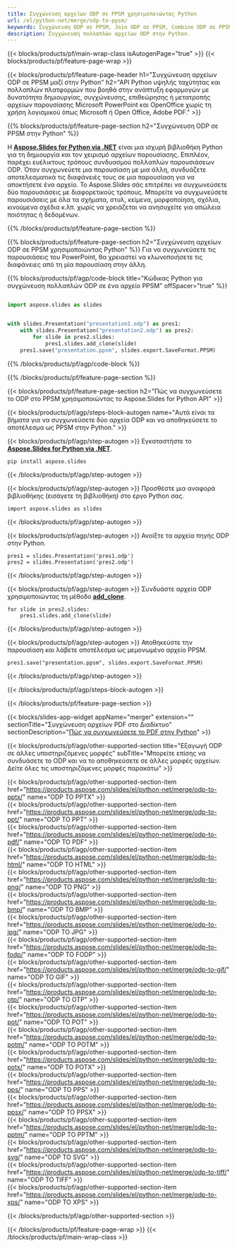 ```yaml
---
title: Συγχώνευση αρχείων ODP σε PPSM χρησιμοποιώντας Python
url: /el/python-net/merge/odp-to-ppsm/
keywords: Συγχώνευση ODP σε PPSM, Join ODP σε PPSM, Combine ODP σε PPSM, PowerPoint, Presentation, PPSM, Python, Aspose
description: Συγχώνευση πολλαπλών αρχείων ODP στην Python.
---
```


{{< blocks/products/pf/main-wrap-class isAutogenPage="true" >}}
{{< blocks/products/pf/feature-page-wrap >}}

{{< blocks/products/pf/feature-page-header h1="Συγχώνευση αρχείων ODP σε PPSM μαζί στην Python" h2="API Python υψηλής ταχύτητας και πολλαπλών πλατφορμών που βοηθά στην ανάπτυξη εφαρμογών με δυνατότητα δημιουργίας, συγχώνευσης, επιθεώρησης ή μετατροπής αρχείων παρουσίασης Microsoft PowerPoint και OpenOffice χωρίς τη χρήση λογισμικού όπως Microsoft ή Open Office, Adobe PDF." >}}

{{% blocks/products/pf/feature-page-section h2="Συγχώνευση ODP σε PPSM στην Python" %}}

Η [**Aspose.Slides for Python via .NET**](https://products.aspose.com/slides/el/python-net/) είναι μια ισχυρή βιβλιοθήκη Python για τη δημιουργία και τον χειρισμό αρχείων παρουσίασης. Επιπλέον, παρέχει ευέλικτους τρόπους συνδυασμού πολλαπλών παρουσιάσεων ODP. Όταν συγχωνεύετε μια παρουσίαση με μια άλλη, συνδυάζετε αποτελεσματικά τις διαφάνειές τους σε μια παρουσίαση για να αποκτήσετε ένα αρχείο. Το Aspose.Slides σάς επιτρέπει να συγχωνεύσετε δύο παρουσιάσεις με διαφορετικούς τρόπους. Μπορείτε να συγχωνεύσετε παρουσιάσεις με όλα τα σχήματα, στυλ, κείμενα, μορφοποίηση, σχόλια, κινούμενα σχέδια κ.λπ. χωρίς να χρειάζεται να ανησυχείτε για απώλεια ποιότητας ή δεδομένων.

{{% /blocks/products/pf/feature-page-section %}}

{{% blocks/products/pf/feature-page-section  h2="Συγχώνευση αρχείων ODP σε PPSM χρησιμοποιώντας Python" %}}
Για να συγχωνεύσετε τις παρουσιάσεις του PowerPoint, θα χρειαστεί να κλωνοποιήσετε τις διαφάνειες από τη μία παρουσίαση στην άλλη.

{{% blocks/products/pf/agp/code-block title="Κώδικας Python για συγχώνευση πολλαπλών ODP σε ένα αρχείο PPSM" offSpacer="true" %}}

```python

import aspose.slides as slides


with slides.Presentation("presentation1.odp") as pres1:
    with slides.Presentation("presentation2.odp") as pres2:
        for slide in pres2.slides:
            pres1.slides.add_clone(slide)
    pres1.save("presentation.ppsm", slides.export.SaveFormat.PPSM)
```


{{% /blocks/products/pf/agp/code-block %}}

{{% /blocks/products/pf/feature-page-section %}}

{{< blocks/products/pf/feature-page-section  h2="Πώς να συγχωνεύσετε το ODP στο PPSM χρησιμοποιώντας το Aspose.Slides for Python API" >}}

{{< blocks/products/pf/agp/steps-block-autogen name="Αυτά είναι τα βήματα για να συγχωνεύσετε δύο αρχεία ODP και να αποθηκεύσετε το αποτέλεσμα ως PPSM στην Python." >}}

{{< blocks/products/pf/agp/step-autogen >}}
Εγκαταστήστε το [**Aspose.Slides for Python via .NET**](https://products.aspose.com/slides/el/python-net/).
```
pip install aspose.slides
```
{{< /blocks/products/pf/agp/step-autogen >}}

{{< blocks/products/pf/agp/step-autogen >}}
Προσθέστε μια αναφορά βιβλιοθήκης (εισάγετε τη βιβλιοθήκη) στο έργο Python σας.
```
import aspose.slides as slides
```
{{< /blocks/products/pf/agp/step-autogen >}}

{{< blocks/products/pf/agp/step-autogen >}}
Ανοίξτε τα αρχεία πηγής ODP στην Python.
```
pres1 = slides.Presentation('pres1.odp')
pres2 = slides.Presentation('pres2.odp')
```
{{< /blocks/products/pf/agp/step-autogen >}}

{{< blocks/products/pf/agp/step-autogen >}}
Συνδυάστε αρχεία ODP χρησιμοποιώντας τη μέθοδο [**add_clone**](https://reference.aspose.com/slides/python-net/aspose.slides/islidecollection/#methods).
```
for slide in pres2.slides:
    pres1.slides.add_clone(slide)
```
{{< /blocks/products/pf/agp/step-autogen >}}

{{< blocks/products/pf/agp/step-autogen >}}
Αποθηκεύστε την παρουσίαση και λάβετε αποτέλεσμα ως μεμονωμένο αρχείο PPSM.
```
pres1.save("presentation.ppsm", slides.export.SaveFormat.PPSM)
```

{{< /blocks/products/pf/agp/step-autogen >}}

{{< /blocks/products/pf/agp/steps-block-autogen >}}

{{< /blocks/products/pf/feature-page-section >}}

{{< blocks/slides-app-widget  appName="merger" extension="" sectionTitle="Συγχώνευση αρχείων PDF στο Διαδίκτυο" sectionDescription="[Πώς να συγχωνεύσετε το PDF στην Python](https://products.aspose.com/slides/el/python-net/merge/pdf/)" >}}

{{< blocks/products/pf/agp/other-supported-section title="Εξαγωγή ODP σε άλλες υποστηριζόμενες μορφές" subTitle="Μπορείτε επίσης να συνδυάσετε το ODP και να το αποθηκεύσετε σε άλλες μορφές αρχείων. Δείτε όλες τις υποστηριζόμενες μορφές παρακάτω" >}}

{{< blocks/products/pf/agp/other-supported-section-item href="https://products.aspose.com/slides/el/python-net/merge/odp-to-pptx/" name="ODP TO PPTX" >}}  
{{< blocks/products/pf/agp/other-supported-section-item href="https://products.aspose.com/slides/el/python-net/merge/odp-to-ppt/" name="ODP TO PPT" >}}  
{{< blocks/products/pf/agp/other-supported-section-item href="https://products.aspose.com/slides/el/python-net/merge/odp-to-pdf/" name="ODP TO PDF" >}}  
{{< blocks/products/pf/agp/other-supported-section-item href="https://products.aspose.com/slides/el/python-net/merge/odp-to-html/" name="ODP TO HTML" >}}  
{{< blocks/products/pf/agp/other-supported-section-item href="https://products.aspose.com/slides/el/python-net/merge/odp-to-png/" name="ODP TO PNG" >}}  
{{< blocks/products/pf/agp/other-supported-section-item href="https://products.aspose.com/slides/el/python-net/merge/odp-to-bmp/" name="ODP TO BMP" >}}  
{{< blocks/products/pf/agp/other-supported-section-item href="https://products.aspose.com/slides/el/python-net/merge/odp-to-jpg/" name="ODP TO JPG" >}}  
{{< blocks/products/pf/agp/other-supported-section-item href="https://products.aspose.com/slides/el/python-net/merge/odp-to-fodp/" name="ODP TO FODP" >}}  
{{< blocks/products/pf/agp/other-supported-section-item href="https://products.aspose.com/slides/el/python-net/merge/odp-to-gif/" name="ODP TO GIF" >}}  
{{< blocks/products/pf/agp/other-supported-section-item href="https://products.aspose.com/slides/el/python-net/merge/odp-to-otp/" name="ODP TO OTP" >}}  
{{< blocks/products/pf/agp/other-supported-section-item href="https://products.aspose.com/slides/el/python-net/merge/odp-to-pot/" name="ODP TO POT" >}}  
{{< blocks/products/pf/agp/other-supported-section-item href="https://products.aspose.com/slides/el/python-net/merge/odp-to-potm/" name="ODP TO POTM" >}}  
{{< blocks/products/pf/agp/other-supported-section-item href="https://products.aspose.com/slides/el/python-net/merge/odp-to-potx/" name="ODP TO POTX" >}}  
{{< blocks/products/pf/agp/other-supported-section-item href="https://products.aspose.com/slides/el/python-net/merge/odp-to-pps/" name="ODP TO PPS" >}}  
{{< blocks/products/pf/agp/other-supported-section-item href="https://products.aspose.com/slides/el/python-net/merge/odp-to-ppsx/" name="ODP TO PPSX" >}}  
{{< blocks/products/pf/agp/other-supported-section-item href="https://products.aspose.com/slides/el/python-net/merge/odp-to-pptm/" name="ODP TO PPTM" >}}  
{{< blocks/products/pf/agp/other-supported-section-item href="https://products.aspose.com/slides/el/python-net/merge/odp-to-svg/" name="ODP TO SVG" >}}  
{{< blocks/products/pf/agp/other-supported-section-item href="https://products.aspose.com/slides/el/python-net/merge/odp-to-tiff/" name="ODP TO TIFF" >}}  
{{< blocks/products/pf/agp/other-supported-section-item href="https://products.aspose.com/slides/el/python-net/merge/odp-to-xps/" name="ODP TO XPS" >}}  


{{< /blocks/products/pf/agp/other-supported-section >}}

{{< /blocks/products/pf/feature-page-wrap >}}
{{< /blocks/products/pf/main-wrap-class >}}